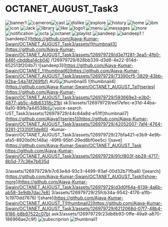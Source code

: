 # OCTANET_AUGUST_Task3
![banner1](https://github.com/Ajaya-Kumar-Swain/OCTANET_AUGUST_Task3/assets/126979729/78c9c075-0265-44af-a4d5-914a577afbf2)
![cameron](https://github.com/Ajaya-Kumar-Swain/OCTANET_AUGUST_Task3/assets/126979729/6e9a0dcc-a6d1-4547-8b63-894f0279b4c1)![cast](https://github.com/Ajaya-Kumar-Swain/OCTANET_AUGUST_Task3/assets/126979729/04bb4f6f-6921-425c-86fb-6916170e8a1d)
![dislike](https://github.com/Ajaya-Kumar-Swain/OCTANET_AUGUST_Task3/assets/126979729/b05bb46a-3004-4ba5-a687-1641829154d9)
![explore](https://github.com/Ajaya-Kumar-Swain/OCTANET_AUGUST_Task3/assets/126979729/ddcce639-9b56-4099-8a56-1ee5ef6851b3)
![history](https://github.com/Ajaya-Kumar-Swain/OCTANET_AUGUST_Task3/assets/126979729/92d8b4f9-08c0-445b-8e71-603f29f86e9b)
![home](https://github.com/Ajaya-Kumar-Swain/OCTANET_AUGUST_Task3/assets/126979729/be639e0a-8c0c-4316-99f9-b583046adef3)
![ibm](https://github.com/Ajaya-Kumar-Swain/OCTANET_AUGUST_Task3/assets/126979729/b4819de8-5fa6-4dd3-89ca-cd58f8fb7491)
![icon](https://github.com/Ajaya-Kumar-Swain/OCTANET_AUGUST_Task3/assets/126979729/ac913e01-d251-4f81-bf75-09af5c992730)
![Jack](https://github.com/Ajaya-Kumar-Swain/OCTANET_AUGUST_Task3/assets/126979729/1bd7554e-03bf-4992-82d9-f7ddba8c7629)
![library](https://github.com/Ajaya-Kumar-Swain/OCTANET_AUGUST_Task3/assets/126979729/fb5596c8-2fec-42df-b664-b9168087f114)
![like](https://github.com/Ajaya-Kumar-Swain/OCTANET_AUGUST_Task3/assets/126979729/59294233-38ab-4ede-8f9b-6bdbfadd09ae)
![logo1](https://github.com/Ajaya-Kumar-Swain/OCTANET_AUGUST_Task3/assets/126979729/842f0347-3dca-4ae3-8269-8c451da22a14)
![menu](https://github.com/Ajaya-Kumar-Swain/OCTANET_AUGUST_Task3/assets/126979729/bb5887ff-ff23-42a0-96d9-93587ebafde2)
![messages](https://github.com/Ajaya-Kumar-Swain/OCTANET_AUGUST_Task3/assets/126979729/2c6f90e4-2046-41d7-9416-333891114868)
![more](https://github.com/Ajaya-Kumar-Swain/OCTANET_AUGUST_Task3/assets/126979729/6ba80e78-befd-4615-848b-3df902d0b4e4)
![notification](https://github.com/Ajaya-Kumar-Swain/OCTANET_AUGUST_Task3/assets/126979729/8f1ee406-cf3b-44eb-8435-e77b35b485da)
![octa](https://github.com/Ajaya-Kumar-Swain/OCTANET_AUGUST_Task3/assets/126979729/150bb0ea-e47b-4e9d-bb5b-2c0dd15c1ac0)
![octanet](https://github.com/Ajaya-Kumar-Swain/OCTANET_AUGUST_Task3/assets/126979729/7ce5d52b-1aa7-4f22-9a94-188623ac29d1)
![playlist](https://github.com/Ajaya-Kumar-Swain/OCTANET_AUGUST_Task3/assets/126979729/fb2f8d87-6cb3-48f0-a6bb-fabf09f0902c)
![sandeep](https://github.com/Ajaya-Kumar-Swain/OCTANET_AUGUST_Task3/assets/126979729/c2e54955-b033-4eb1-809c-aaa0231733ce)
![sandeep1](https://github.com/Ajaya-Kumar-Swain/OCTANET_AUGUST_Task3/assets/126979729/380575ef-4331-4da0-a6fe-814fc5794df1)
![sandeep2](https://github.com/Ajaya-Kumar-Swain/OCTANET_AUGUST_Task3/assets![thumbnail3](https://github.com/Ajaya-Kumar-Swain/OCTANET_AUGUST_Task3/assets/126979729/d3e7f281-3ea5-4fb0-846f-cbddba14cb04)
/126979729/828bb339-d3d8-4e22-814d-652513f204b7)
![sandeep3](https://github.com/Ajaya-Kumar-Swain/OCTANET_![thumbnail6](https://github.com/Ajaya-Kumar-Swain/OCTANET_AUGUST_Task3/assets/126979729/73390cf5-3829-43bb-92ba-54a74f269fbf)
AUG![thumbnail5](https://github.com/Ajaya-Kumar-Swain/OCTANET_AUGUST_Task3/assets/126979729/3e15ee84-2c8a-475d-9dd1-3600f2718de3)
![thumbnail4](https://github.com/Ajaya-Kumar-Swain/OCTANET_AUGUST_Ta![tseries](https://github.com/Ajaya-Kumar-Swain/OCTANET_AUGUST_Task3/assets/126979729/593669e3-e3b0-4877-ab5c-4db63318c21b)
sk3/assets/126979729/ee17efec-e31d-44ba-9a10-89fb7a44538b)![voice-search](https://github.com/Ajaya-Kumar-Swain/OCTANET_AUGUST_Task3/assets/126979729/7d49afc4-b884-4e4b-a9a8-200b246663af)
UST_Task3/assets/126979729/44c84a8d-e51f![thumbnail7](https://github.com/Ajaya![tseries1](https://github.com/Ajaya-Kumar-Swain/OCTANET_AUGUST_Task3/assets/126979729/42052007-7af4-4764-9281-213310f3de80)
-Kumar-Swain/OCTANET_AUGUST_Task3/assets/126979729/27bfa421-e3b9-4e9b-afa5-8920b0fc148a)
-49f6-95bf-29ed8bf0ee5c)
![save](https://github.com/Ajaya-Kumar-Swain/OCTANET_AUGUST_Task
https://github.com/Ajaya-Kumar-Swain/OCTANET_AUGUST_Task3/assets/126979729/91cf803f-bb28-4717-8b5d-77c36e7b635d

3/assets/126979729/b7c63e4d-93c3-4499-93af-00d32b71fba8)
![search](https://github.com/Ajaya-Kumar-Swain/OCTANET_AUGUST_Task![show-more](https://github.com/Ajaya-Kumar-Swain/OCTANET_AUGUST_Task3/assets/126979729/d3d0f64a-6139-4a6b-ab58-3e9db7dac7e8)
3/assets/126979729/25fcb34a-9542-4176-a1fb-1c1970dd7676)
![share](https://github.com/Ajaya-Kumar-Swain/OCTANET_AUGUST_T![thumbnail2](https://github.com/Ajaya-Kumar-Swain/OCTANET_AUGUST_Task3/assets/126979729/6212068d-07f7-48b4-8186-b8b67522c07b)
ask3/assets/126979729/23db8b93-0ffe-49a9-a870-186966ae2c9f)
![subscriprion](https://github.com/Ajaya-Kumar-Swain/OCTANET_AUGUST_Task3/assets/126979729/3a142f53-5211-47bf-ae16-73d680688eb8)
![thumbnail1](https://github.com/Ajaya-Kumar-Swain/OCTANET_AUGUST_Task3/assets/126979729/169b67f3-f4fe-4f9e-92a9-7a86b4499249)

